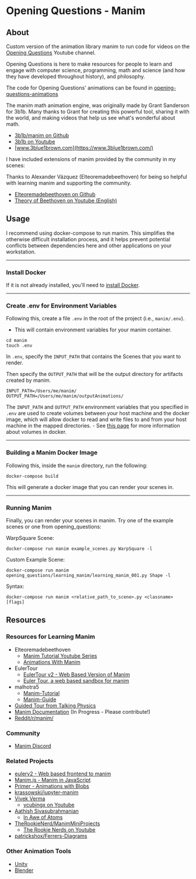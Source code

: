 # Opening Questions - Manim

## About
Custom version of the animation library manim to run code for videos on the [Opening Questions](https://www.youtube.com/channel/UCRQ5gGxixCkYamF5S3sU1hA) Youtube channel.

Opening Questions is here to make resources for people to learn and engage with computer science, programming, math and science (and how they have developed throughout history), and philosophy.

The code for Opening Questions' animations can be found in [opening-questions-animations](https://github.com/jllovet/opening-questions-animations)

The manim math animation engine, was originally made by Grant Sanderson for 3b1b. Many thanks to Grant for creating this powerful tool, sharing it with the world, and making videos that help us see what's wonderful about math.

- [3b1b/manim on Github](https://github.com/3b1b/manim)
- [3b1b on Youtube](https://www.youtube.com/channel/UCYO_jab_esuFRV4b17AJtAw)
- [www.3blue1brown.com](https://www.3blue1brown.com/)

I have included extensions of manim provided by the community in my scenes:

Thanks to Alexander Vázquez (Elteoremadebeethoven) for being so helpful with learning manim and supporting the community.
- [Elteoremadebeethoven on Github](https://github.com/Elteoremadebeethoven)
- [Theory of Beethoven on Youtube (English)](https://www.youtube.com/channel/UCxiWCEdx7aY88bSEUgLOC6A)

## Usage
I recommend using docker-compose to run manim. This simplifies the otherwise difficult installation process, and it helps prevent potential conflicts between dependencies here and other applications on your workstation.

---

### Install Docker
If it is not already installed, you'll need to [install Docker](https://docs.docker.com/get-docker/).

---

### Create .env for Environment Variables
Following this, create a file `.env` in the root of the project (i.e., `manim/.env`).
- This will contain environment variables for your manim container.

```shell
cd manim
touch .env
```

In `.env`, specify the `INPUT_PATH` that contains the Scenes that you want to render.

Then specify the `OUTPUT_PATH` that will be the output directory for artifacts created by manim.

```
INPUT_PATH=/Users/me/manim/
OUTPUT_PATH=/Users/me/manim/outputAnimations/
```

The `INPUT_PATH` and `OUTPUT_PATH` environment variables that you specified in `.env` are used to create volumes between your host machine and the docker image, which will allow docker to read and write files to and from your host machine in the mapped directories.
    - See [this page](https://docs.docker.com/storage/volumes/) for more information about volumes in docker.

---

### Building a Manim Docker Image
Following this, inside the `manim` directory, run the following:
```shell
docker-compose build
```

This will generate a docker image that you can render your scenes in.

---

### Running Manim
Finally, you can render your scenes in manim. Try one of the example scenes or one from opening_questions:

WarpSquare Scene:
```shell
docker-compose run manim example_scenes.py WarpSquare -l
```

Custom Example Scene:
```shell
docker-compose run manim opening_questions/learning_manim/learning_manim_001.py Shape -l
```

Syntax: 
```
docker-compose run manim <relative_path_to_scene>.py <classname> [flags]
```


## Resources
### Resources for Learning Manim
- Elteoremadebeethoven
    - [Manim Tutorial Youtube Series](https://www.youtube.com/watch?v=ENMyFGmq5OA&list=PL2B6OzTsMUrwo4hA3BBfS7ZR34K361Z8F)
    - [Animations With Manim](https://github.com/Elteoremadebeethoven/AnimationsWithManim)
- EulerTour
    - [EulerTour v2 - Web Based Version of Manim](https://eulertour.com/docs)
    - [Euler Tour, a web based sandbox for manim](https://eulertour.com/lab/example_scenes)
- malhotra5
    - [Manim-Tutorial](https://github.com/malhotra5/Manim-Tutorial)
    - [Manim-Guide](https://github.com/malhotra5/Manim-Guide)
- [Guided Tour from Talking Physics](https://talkingphysics.wordpress.com/2019/01/08/getting-started-animating-with-manim-and-python-3-7/)
- [Manim Documentation](https://manim.readthedocs.io/en/latest/index.html) (In Progress - Please contribute!)
- [Reddit/r/manim/](https://www.reddit.com/r/manim/)

### Community
- [Manim Discord](https://discord.gg/mMRrZQW)

### Related Projects
- [eulerv2 - Web based frontend to manim](https://github.com/eulertour/eulerv2)
- [Manim.js - Manim in JavaScript](https://github.com/JazonJiao/Manim.js)
- [Primer - Animations with Blobs](https://github.com/Helpsypoo/primer)
- [krassowski/jupyter-manim](https://github.com/krassowski/jupyter-manim)
- [Vivek Verma](https://github.com/vivek3141)
    - [vcubingx on Youtube](https://www.youtube.com/channel/UCv0nF8zWevEsSVcmz6mlw6A)
- [Aathish Sivasubrahmanian](https://gitlab.com/aathish04/manim-projects/-/tree/master/)
    - [In Awe of Atoms](https://gitlab.com/aathish04/manim-projects/-/blob/master/In%20Awe%20of%20Atoms/AtomThroughAges.py)
- [TheRookieNerd/ManimMiniProjects](https://github.com/TheRookieNerd/ManimMiniProjects)
    - [The Rookie Nerds on Youtube](https://www.youtube.com/channel/UC88BHsvZyAbyBLjSoF_-OCA)
- [patrickshox/Ferrers-Diagrams](https://github.com/patrickshox/Ferrers-Diagrams)

### Other Animation Tools
- [Unity](https://unity.com/)
- [Blender](https://www.blender.org/)

